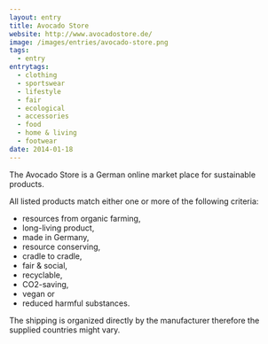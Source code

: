 ```yaml
---
layout: entry
title: Avocado Store
website: http://www.avocadostore.de/
image: /images/entries/avocado-store.png
tags:
  - entry
entrytags:
  - clothing
  - sportswear
  - lifestyle
  - fair
  - ecological
  - accessories
  - food
  - home & living
  - footwear
date: 2014-01-18
---
```


The Avocado Store is a German online market place for sustainable products.

All listed products match either one or more of the following criteria:
* resources from organic farming,
* long-living product,
* made in Germany,
* resource conserving,
* cradle to cradle,
* fair & social,
* recyclable,
* CO2-saving,
* vegan or
* reduced harmful substances.

The shipping is organized directly by the manufacturer therefore the supplied countries might vary.